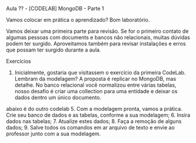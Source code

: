 Aula ?? - [CODELAB] MongoDB - Parte 1

Vamos colocar em prática o aprendizado? Bom laboratório.

Vamos deixar uma primeira parte para revisão. Se for o primeiro contato de algumas pessoas com documents e bancos não relacionais, muitas dúvidas podem ter surgido. Aproveitamos também para revisar instalações e erros que possam ter surgido durante a aula. 

Exercícios

1. Inicialmente, gostaria que visitassem o exercício da primeira CodeLab. Lembram da modelagem? A proposta é replicar no MongoDB, mas detalhe. No banco relacional você normalizou entre várias tabelas, nosso desafio é criar uma collection para uma entidade e deixar os dados dentro um único documento. 

abaixo é do outro codelab
5. Com a modelagem pronta, vamos a prática. Crie seu banco de dados e as tabelas, conforme a sua modelagem;
6. Insira dados nas tabelas;
7. Atualize estes dados;
8. Faça a remoção de alguns dados;
9. Salve todos os comandos em ar arquivo de texto e envie ao professor junto com a sua modelagem.
